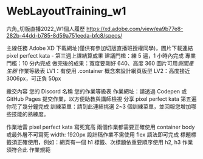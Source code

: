 # WebLayoutTraining_w1
六角_切版直播2022_W1個人履歷
https://xd.adobe.com/view/ea9b77e8-282b-44dd-b785-8d59a751eeda-bfc8/specs/

主線任務
Adobe XD 下載網址(僅供有參加切版直播班授權同學)，圖片下載連結
pixel perfect kata - 第三週上課結算成果
建議門檻：練 5 遍，1 小時內完成
專業門檻：10 分內完成
做完後的成果：寬度要剛好 640、高度 360
圖片可用*假圖產生器*
作業等級表
LV1：有使用 .container 概念來設計網頁版型
LV2：高度接近 3006px，可正負 50px


繳交內容
您的 Discord 名稱
您的作業等級表
作業網址：請透過 Codepen 或 GitHub Pages 提交作業，以方便助教與講師檢視
分享 pixel perfect kata 第五遍你花了幾分鐘完成
訓練菜單：請到此連結挑選 2~3 個訓練菜單，並回報您增加哪些技能的熟練度。


作業地雷
pixel perfect kata 寫死寬高
兩個作業都需要正確使用 container
body 或最外層不可寫死 width: 1920px
設計稿作業不需使用 flex 語法即可完成
標題標籤須正確使用，例如：網頁有一個 h1 標籤、次標題依重要順序使用 h2, h3
作業須符合此 作業規範
